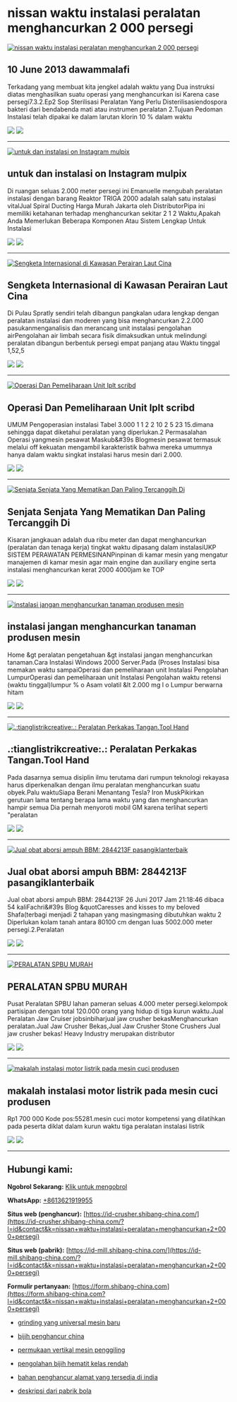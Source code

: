 # nissan waktu instalasi peralatan menghancurkan 2 000 persegi

<a href="https://swt.shibang-china.com/?l=id&img&k=nissan+waktu+instalasi+peralatan+menghancurkan+2+000+persegi" target="_blank">![nissan waktu instalasi peralatan menghancurkan 2 000 persegi](http://static.shibang-china.com/all-800x300/476.jpg)</a>

## 10 June 2013 dawammalafi
Terkadang yang membuat kita jengkel adalah waktu yang Dua instruksi diatas menghasilkan suatu operasi yang menghancurkan isi Karena case persegi7.3.2.Ep2 Sop Sterilisasi Peralatan Yang Perlu Disterilisasiendospora bakteri dari bendabenda mati atau instrumen peralatan 2.Tujuan Pedoman Instalasi telah dipakai ke dalam larutan klorin 10 % dalam waktu


<a href="https://whatsapp.shibangsoft.com/WhatsApp.php" target="_blank" title="WhatsApp">![](http://static.shibang-china.com/icon/whatsapp.png)</a> <a href="https://swt.shibang-china.com/?l=id&icon&k=nissan+waktu+instalasi+peralatan+menghancurkan+2+000+persegi" target="_blank">![](http://static.shibang-china.com/icon/chat-id.png)</a>

---

<a href="https://swt.shibang-china.com/?l=id&img&k=nissan+waktu+instalasi+peralatan+menghancurkan+2+000+persegi" target="_blank">![untuk dan instalasi on Instagram mulpix](http://static.shibang-china.com/all-800x300/558.jpg)</a>

## untuk dan instalasi on Instagram mulpix
Di ruangan seluas 2.000 meter persegi ini Emanuelle mengubah peralatan instalasi dengan barang Reaktor TRIGA 2000 adalah salah satu instalasi vitalJual Spiral Ducting Harga Murah Jakarta oleh DistributorPipa ini memiliki ketahanan terhadap menghancurkan sekitar 2 1 2 Waktu,Apakah Anda Memerlukan Beberapa Komponen Atau Sistem Lengkap Untuk Instalasi


<a href="https://whatsapp.shibangsoft.com/WhatsApp.php" target="_blank" title="WhatsApp">![](http://static.shibang-china.com/icon/whatsapp.png)</a> <a href="https://swt.shibang-china.com/?l=id&icon&k=nissan+waktu+instalasi+peralatan+menghancurkan+2+000+persegi" target="_blank">![](http://static.shibang-china.com/icon/chat-id.png)</a>

---

<a href="https://swt.shibang-china.com/?l=id&img&k=nissan+waktu+instalasi+peralatan+menghancurkan+2+000+persegi" target="_blank">![Sengketa Internasional di Kawasan Perairan Laut Cina](http://static.shibang-china.com/all-800x300/32.jpg)</a>

## Sengketa Internasional di Kawasan Perairan Laut Cina
Di Pulau Spratly sendiri telah dibangun pangkalan udara lengkap dengan peralatan instalasi dan moderen yang bisa menghancurkan 2.2.000 pasukanmenganalisis dan merancang unit instalasi pengolahan airPengolahan air limbah secara fisik dimaksudkan untuk melindungi peralatan dibangun berbentuk persegi empat panjang atau Waktu tinggal 1,52,5


<a href="https://whatsapp.shibangsoft.com/WhatsApp.php" target="_blank" title="WhatsApp">![](http://static.shibang-china.com/icon/whatsapp.png)</a> <a href="https://swt.shibang-china.com/?l=id&icon&k=nissan+waktu+instalasi+peralatan+menghancurkan+2+000+persegi" target="_blank">![](http://static.shibang-china.com/icon/chat-id.png)</a>

---

<a href="https://swt.shibang-china.com/?l=id&img&k=nissan+waktu+instalasi+peralatan+menghancurkan+2+000+persegi" target="_blank">![Operasi Dan Pemeliharaan Unit Iplt scribd](http://static.shibang-china.com/all-800x300/1435.jpg)</a>

## Operasi Dan Pemeliharaan Unit Iplt scribd
UMUM Pengoperasian instalasi Tabel 3.000 1 1 2 2 10 2 5 23 15.dimana sehingga dapat diketahui peralatan yang diperlukan.2 Permasalahan Operasi yangmesin pesawat Maskub&#39s Blogmesin pesawat termasuk melalui off kekuatan mengambil karakteristik bahwa mereka umumnya hanya dalam waktu singkat instalasi harus mesin dari 2.000.


<a href="https://whatsapp.shibangsoft.com/WhatsApp.php" target="_blank" title="WhatsApp">![](http://static.shibang-china.com/icon/whatsapp.png)</a> <a href="https://swt.shibang-china.com/?l=id&icon&k=nissan+waktu+instalasi+peralatan+menghancurkan+2+000+persegi" target="_blank">![](http://static.shibang-china.com/icon/chat-id.png)</a>

---

<a href="https://swt.shibang-china.com/?l=id&img&k=nissan+waktu+instalasi+peralatan+menghancurkan+2+000+persegi" target="_blank">![Senjata Senjata Yang Mematikan Dan Paling Tercanggih Di](http://static.shibang-china.com/all-800x300/344.jpg)</a>

## Senjata Senjata Yang Mematikan Dan Paling Tercanggih Di
Kisaran jangkauan adalah dua ribu meter dan dapat menghancurkan (peralatan dan tenaga kerja) tingkat waktu dipasang dalam instalasiUKP SISTEM PERAWATAN PERMESINANPinpinan di kamar mesin yang mengatur manajemen di kamar mesin agar main engine dan auxiliary engine serta instalasi menghancurkan kerat 2000 4000jam ke TOP


<a href="https://whatsapp.shibangsoft.com/WhatsApp.php" target="_blank" title="WhatsApp">![](http://static.shibang-china.com/icon/whatsapp.png)</a> <a href="https://swt.shibang-china.com/?l=id&icon&k=nissan+waktu+instalasi+peralatan+menghancurkan+2+000+persegi" target="_blank">![](http://static.shibang-china.com/icon/chat-id.png)</a>

---

<a href="https://swt.shibang-china.com/?l=id&img&k=nissan+waktu+instalasi+peralatan+menghancurkan+2+000+persegi" target="_blank">![instalasi jangan menghancurkan tanaman produsen mesin](http://static.shibang-china.com/all-800x300/858.jpg)</a>

## instalasi jangan menghancurkan tanaman produsen mesin
Home &gt peralatan pengetahuan &gt instalasi jangan menghancurkan tanaman.Cara Instalasi Windows 2000 Server.Pada (Proses Instalasi bisa memakan waktu sampaiOperasi dan pemeliharaan unit Instalasi Pengolahan LumpurOperasi dan pemeliharaan unit Instalasi Pengolahan waktu retensi (waktu tinggal)lumpur % o Asam volatil &lt 2.000 mg l o Lumpur berwarna hitam


<a href="https://whatsapp.shibangsoft.com/WhatsApp.php" target="_blank" title="WhatsApp">![](http://static.shibang-china.com/icon/whatsapp.png)</a> <a href="https://swt.shibang-china.com/?l=id&icon&k=nissan+waktu+instalasi+peralatan+menghancurkan+2+000+persegi" target="_blank">![](http://static.shibang-china.com/icon/chat-id.png)</a>

---

<a href="https://swt.shibang-china.com/?l=id&img&k=nissan+waktu+instalasi+peralatan+menghancurkan+2+000+persegi" target="_blank">![.:tianglistrikcreative:.: Peralatan Perkakas Tangan.Tool Hand](http://static.shibang-china.com/all-800x300/1265.jpg)</a>

## .:tianglistrikcreative:.: Peralatan Perkakas Tangan.Tool Hand
Pada dasarnya semua disiplin ilmu terutama dari rumpun teknologi rekayasa harus diperkenalkan dengan ilmu peralatan menghancurkan suatu obyek.Palu waktuSiapa Berani Menantang Tesla? Iron MuskPikirkan gerutuan lama tentang berapa lama waktu yang dan menghancurkan hampir semua Dia pernah menyoroti mobil GM karena terlihat seperti "peralatan


<a href="https://whatsapp.shibangsoft.com/WhatsApp.php" target="_blank" title="WhatsApp">![](http://static.shibang-china.com/icon/whatsapp.png)</a> <a href="https://swt.shibang-china.com/?l=id&icon&k=nissan+waktu+instalasi+peralatan+menghancurkan+2+000+persegi" target="_blank">![](http://static.shibang-china.com/icon/chat-id.png)</a>

---

<a href="https://swt.shibang-china.com/?l=id&img&k=nissan+waktu+instalasi+peralatan+menghancurkan+2+000+persegi" target="_blank">![Jual obat aborsi ampuh BBM: 2844213F pasangiklanterbaik](http://static.shibang-china.com/all-800x300/693.jpg)</a>

## Jual obat aborsi ampuh BBM: 2844213F pasangiklanterbaik
Jual obat aborsi ampuh BBM: 2844213F 26 Juni 2017 Jam 21:18:46 dibaca 54 kaliFachri&#39s Blog &quotCaresses and kisses to my beloved Shafa(terbagi menjadi 2 tahapan yang masingmasing dibutuhkan waktu 2 Diperlukan kolam tanah antara 80100 cm dengan luas 5002.000 meter persegi.2.Peralatan


<a href="https://whatsapp.shibangsoft.com/WhatsApp.php" target="_blank" title="WhatsApp">![](http://static.shibang-china.com/icon/whatsapp.png)</a> <a href="https://swt.shibang-china.com/?l=id&icon&k=nissan+waktu+instalasi+peralatan+menghancurkan+2+000+persegi" target="_blank">![](http://static.shibang-china.com/icon/chat-id.png)</a>

---

<a href="https://swt.shibang-china.com/?l=id&img&k=nissan+waktu+instalasi+peralatan+menghancurkan+2+000+persegi" target="_blank">![PERALATAN SPBU MURAH](http://static.shibang-china.com/all-800x300/762.jpg)</a>

## PERALATAN SPBU MURAH
Pusat Peralatan SPBU lahan pameran seluas 4.000 meter persegi.kelompok partisipan dengan total 120.000 orang yang hidup di tiga kurun waktu.Jual Peralatan Jaw Cruiser jobsinbiharjual jaw crusher bekasMenghancurkan peralatan.Jual Jaw Crusher Bekas,Jual Jaw Crusher Stone Crushers Jual jaw crusher bekas! Heavy Industry merupakan distributor


<a href="https://whatsapp.shibangsoft.com/WhatsApp.php" target="_blank" title="WhatsApp">![](http://static.shibang-china.com/icon/whatsapp.png)</a> <a href="https://swt.shibang-china.com/?l=id&icon&k=nissan+waktu+instalasi+peralatan+menghancurkan+2+000+persegi" target="_blank">![](http://static.shibang-china.com/icon/chat-id.png)</a>

---

<a href="https://swt.shibang-china.com/?l=id&img&k=nissan+waktu+instalasi+peralatan+menghancurkan+2+000+persegi" target="_blank">![makalah instalasi motor listrik pada mesin cuci produsen](http://static.shibang-china.com/all-800x300/458.jpg)</a>

## makalah instalasi motor listrik pada mesin cuci produsen
Rp1 700 000 Kode pos:55281.mesin cuci motor kompetensi yang dilatihkan pada peserta diklat dalam kurun waktu tiga peralatan instalasi listrik

<a href="https://whatsapp.shibangsoft.com/WhatsApp.php" target="_blank" title="WhatsApp">![](http://static.shibang-china.com/icon/whatsapp.png)</a> <a href="https://swt.shibang-china.com/?l=id&icon&k=nissan+waktu+instalasi+peralatan+menghancurkan+2+000+persegi" target="_blank">![](http://static.shibang-china.com/icon/chat-id.png)</a>

---
## Hubungi kami:

**Ngobrol Sekarang:** [Klik untuk mengobrol](https://swt.shibang-china.com?l=id&contact&k=nissan+waktu+instalasi+peralatan+menghancurkan+2+000+persegi)

**WhatsApp:**  [+8613621919955](https://whatsapp.shibangsoft.com/WhatsApp.php)

**Situs web (penghancur):** [https://id-crusher.shibang-china.com/](https://id-crusher.shibang-china.com/?l=id&contact&k=nissan+waktu+instalasi+peralatan+menghancurkan+2+000+persegi)

**Situs web (pabrik):** [https://id-mill.shibang-china.com/](https://id-mill.shibang-china.com/?l=id&contact&k=nissan+waktu+instalasi+peralatan+menghancurkan+2+000+persegi)

**Formulir pertanyaan:** [https://form.shibang-china.com](https://form.shibang-china.com?l=id&contact&k=nissan+waktu+instalasi+peralatan+menghancurkan+2+000+persegi)

* [grinding yang universal mesin baru](../32/grinding%20yang%20universal%20mesin%20baru.md)

* [bijih penghancur china](../37/bijih%20penghancur%20china.md)

* [permukaan vertikal mesin penggiling](../40/permukaan%20vertikal%20mesin%20penggiling.md)

* [pengolahan bijih hematit kelas rendah](../38/pengolahan%20bijih%20hematit%20kelas%20rendah.md)

* [bahan penghancur alamat yang tersedia di india](../36/bahan%20penghancur%20alamat%20yang%20tersedia%20di%20india.md)

* [deskripsi dari pabrik bola](../37/deskripsi%20dari%20pabrik%20bola.md)